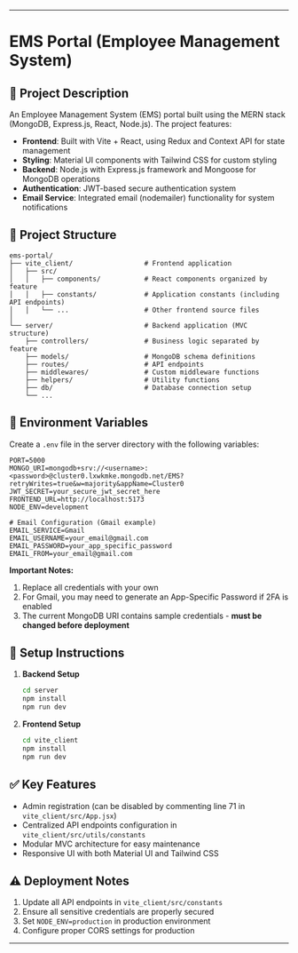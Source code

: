 

---

# EMS Portal (Employee Management System)

## 📝 Project Description

An Employee Management System (EMS) portal built using the MERN stack (MongoDB, Express.js, React, Node.js). The project features:

- **Frontend**: Built with Vite + React, using Redux and Context API for state management
- **Styling**: Material UI components with Tailwind CSS for custom styling
- **Backend**: Node.js with Express.js framework and Mongoose for MongoDB operations
- **Authentication**: JWT-based secure authentication system
- **Email Service**: Integrated email (nodemailer) functionality for system notifications

## 📁 Project Structure

```
ems-portal/
├── vite_client/                  # Frontend application
│   ├── src/
│   │   ├── components/           # React components organized by feature
│   │   ├── constants/            # Application constants (including API endpoints)
│   │   └── ...                   # Other frontend source files
│
└── server/                       # Backend application (MVC structure)
    ├── controllers/              # Business logic separated by feature
    ├── models/                   # MongoDB schema definitions
    ├── routes/                   # API endpoints
    ├── middlewares/              # Custom middleware functions
    ├── helpers/                  # Utility functions
    ├── db/                       # Database connection setup
    └── ...
```

## 🔐 Environment Variables

Create a `.env` file in the server directory with the following variables:

```env
PORT=5000
MONGO_URI=mongodb+srv://<username>:<password>@cluster0.lxwkmke.mongodb.net/EMS?retryWrites=true&w=majority&appName=Cluster0
JWT_SECRET=your_secure_jwt_secret_here
FRONTEND_URL=http://localhost:5173
NODE_ENV=development

# Email Configuration (Gmail example)
EMAIL_SERVICE=Gmail
EMAIL_USERNAME=your_email@gmail.com
EMAIL_PASSWORD=your_app_specific_password
EMAIL_FROM=your_email@gmail.com
```

**Important Notes:**
1. Replace all credentials with your own
2. For Gmail, you may need to generate an App-Specific Password if 2FA is enabled
3. The current MongoDB URI contains sample credentials - **must be changed before deployment**

## 🚀 Setup Instructions

1. **Backend Setup**
   ```bash
   cd server
   npm install
   npm run dev
   ```

2. **Frontend Setup**
   ```bash
   cd vite_client
   npm install
   npm run dev
   ```

## ✅ Key Features

- Admin registration (can be disabled by commenting line 71 in `vite_client/src/App.jsx`)
- Centralized API endpoints configuration in `vite_client/src/utils/constants`
- Modular MVC architecture for easy maintenance
- Responsive UI with both Material UI and Tailwind CSS

## ⚠️ Deployment Notes

1. Update all API endpoints in `vite_client/src/constants`
2. Ensure all sensitive credentials are properly secured
3. Set `NODE_ENV=production` in production environment
4. Configure proper CORS settings for production

---
